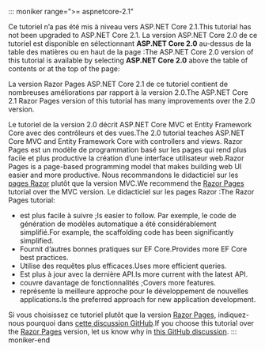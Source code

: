 ::: moniker range=">= aspnetcore-2.1"

<span data-ttu-id="dcf48-101">Ce tutoriel n’a pas été mis à niveau vers ASP.NET Core 2.1.</span><span class="sxs-lookup"><span data-stu-id="dcf48-101">This tutorial has not been upgraded to ASP.NET Core 2.1.</span></span> <span data-ttu-id="dcf48-102">La version ASP.NET Core 2.0 de ce tutoriel est disponible en sélectionnant **ASP.NET Core 2.0** au-dessus de la table des matières ou en haut de la page :</span><span class="sxs-lookup"><span data-stu-id="dcf48-102">The ASP.NET Core 2.0 version of this tutorial is available by selecting **ASP.NET Core 2.0** above the table of contents or at the top of the page:</span></span>

<span data-ttu-id="dcf48-103">La version Razor Pages ASP.NET Core 2.1 de ce tutoriel contient de nombreuses améliorations par rapport à la version 2.0.</span><span class="sxs-lookup"><span data-stu-id="dcf48-103">The ASP.NET Core 2.1 Razor Pages version of this tutorial has many improvements over the 2.0 version.</span></span>

<span data-ttu-id="dcf48-104">Le tutoriel de la version 2.0 décrit ASP.NET Core MVC et Entity Framework Core avec des contrôleurs et des vues.</span><span class="sxs-lookup"><span data-stu-id="dcf48-104">The 2.0 tutorial teaches ASP.NET Core MVC and Entity Framework Core with controllers and views.</span></span> <span data-ttu-id="dcf48-105">Razor Pages est un modèle de programmation basé sur les pages qui rend plus facile et plus productive la création d’une interface utilisateur web.</span><span class="sxs-lookup"><span data-stu-id="dcf48-105">Razor Pages is a page-based programming model that makes building web UI easier and more productive.</span></span> <span data-ttu-id="dcf48-106">Nous recommandons le didacticiel sur les [pages Razor](xref:data/ef-rp/intro) plutôt que la version MVC.</span><span class="sxs-lookup"><span data-stu-id="dcf48-106">We recommend the [Razor Pages](xref:data/ef-rp/intro) tutorial over the MVC version.</span></span> <span data-ttu-id="dcf48-107">Le didacticiel sur les pages Razor :</span><span class="sxs-lookup"><span data-stu-id="dcf48-107">The Razor Pages tutorial:</span></span>

* <span data-ttu-id="dcf48-108">est plus facile à suivre ;</span><span class="sxs-lookup"><span data-stu-id="dcf48-108">Is easier to follow.</span></span> <span data-ttu-id="dcf48-109">Par exemple, le code de génération de modèles automatique a été considérablement simplifié.</span><span class="sxs-lookup"><span data-stu-id="dcf48-109">For example, the scaffolding code has been significantly simplified.</span></span>
* <span data-ttu-id="dcf48-110">Fournit d’autres bonnes pratiques sur EF Core.</span><span class="sxs-lookup"><span data-stu-id="dcf48-110">Provides more EF Core best practices.</span></span>
* <span data-ttu-id="dcf48-111">Utilise des requêtes plus efficaces.</span><span class="sxs-lookup"><span data-stu-id="dcf48-111">Uses more efficient queries.</span></span>
* <span data-ttu-id="dcf48-112">Est plus à jour avec la dernière API.</span><span class="sxs-lookup"><span data-stu-id="dcf48-112">Is more current with the latest API.</span></span>
* <span data-ttu-id="dcf48-113">couvre davantage de fonctionnalités ;</span><span class="sxs-lookup"><span data-stu-id="dcf48-113">Covers more features.</span></span>
* <span data-ttu-id="dcf48-114">représente la meilleure approche pour le développement de nouvelles applications.</span><span class="sxs-lookup"><span data-stu-id="dcf48-114">Is the preferred approach for new application development.</span></span>

<span data-ttu-id="dcf48-115">Si vous choisissez ce tutoriel plutôt que la version [Razor Pages](xref:data/ef-rp/intro), indiquez-nous pourquoi dans [cette discussion GitHub](https://github.com/aspnet/Docs/issues/6146).</span><span class="sxs-lookup"><span data-stu-id="dcf48-115">If you choose this tutorial over the [Razor Pages](xref:data/ef-rp/intro) version, let us know why in [this GitHub discussion](https://github.com/aspnet/Docs/issues/6146).</span></span>
::: moniker-end
